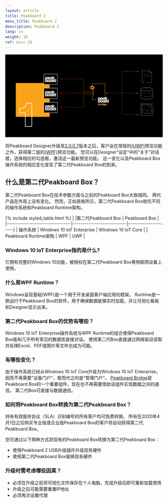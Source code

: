 ```yaml
---
layout: article
title: Peakboard 2 
menu_title: Peakboard 2
description: Peakboard 2
lang: cn
weight: 10
ref: misc-10
---
```


![gif0](/assets/images/misc/pb2/social-media-posting-peakboard2-facebook.gif)

将Peakboard Designer升级至[2.0.0.7](/misc/en-version-history.html)版本之后，客户会在常规的[(UWP)](https://docs.microsoft.com/en-us/windows/uwp/get-started/universal-application-platform-guide)预览功能之外，获得第二版的[(WPF)](https://docs.microsoft.com/en-us/visualstudio/designers/getting-started-with-wpf?view=vs-2019)预览功能。 
您可以在Designer“设定”中的“关于”对话框，选择相应的勾选框，激活这一最新预览功能。
这一变化以及Peakboard Box操作系统的相应变化宣告了第二代Peakboard Box的到来。

## 什么是第二代Peakboard Box？
第二代Peakboard Box在技术参数方面与之前的Peakboard Box大致相同。
两代产品在外观上没有变化。
然而，正如表格所示，第二代Peakboard Box依托不同的操作系统和Peakboard Runtime架构。

{% include styled_table.html %}
|                                |第二代Peakboard Box         | Peakboard Box       |
|--------------------------------|---------------------------|---------------------|
| 操作系统                        | Windows 10 IoT Enterprise | Windows 10 IoT Core |
| Peakboard Runtime架构          |                       WPF |                 UWP |

### Windows 10 IoT Enterprise指的是什么?
它拥有完整的Windows 10功能，被授权在第二代Peakboard Box等物联网设备上使用。

### 什么是WPF Runtime？
Windows呈现基础(WPF)是一个用于开发桌面客户端应用的框架。
Runtime是一款运行于Peakboard Box的软件，用于确保数据能够实时加载，并让可视化看板和Designer显示出来。

### 第二代Peakboard Box的优势有哪些？
Windows 10 IoT Enterprise操作系统与WPF Runtime的组合使得Peakboard Box能和几乎所有常见的数据库直接对话。
使用第二代Box直接通过网络驱动读取并处理Excel、PDF或图片等文件也成为可能。

### 有哪些变化？
由于操作系统已经从Windows 10 IoT Core升级为Windows 10 IoT Enterprise，因而不再需要“设备门户”，取而代之的是“管理门户”。
[Peakboard Bridge](/administration/PB%201.x%20Box/en-1x-install.html)是Peakboard Box的一个重要组件，现在也不再需要借助该组件实现数据之间的通信。
第二代Box可直接与数据通信。

### 如何将Peakboard Box转换为第二代Peakboard Box？
持有有效服务协议（SLA）识别编号的所有客户均可免费转换。
所有在2020年4月1日之后购买专业版或企业版Peakboard Box的客户将自动获得第二代Peakboard Box。

您可通过以下两种方式将现有的Peakboard Box转换为第二代Peakboard Box：
* 使用Peakboard 2 USB升级插件升级现有硬件
* 使用第二代Peakboard Box替换现有硬件

### 升级时需考虑哪些因素？
* 必须在升级之前将可视化文件保存在个人电脑，完成升级后即可重新加载使用
* 升级之后可能需要重置IP地址
* 必须再次设置代理
